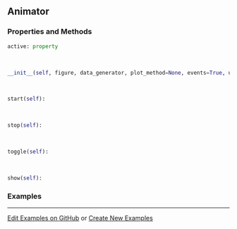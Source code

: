 ## <a id="McUtils.Plots.Interactive.Animator">Animator</a>


### Properties and Methods
```python
active: property
```
<a id="McUtils.Plots.Interactive.Animator.__init__">&nbsp;</a>
```python
__init__(self, figure, data_generator, plot_method=None, events=True, update=False, **anim_ops): 
```

<a id="McUtils.Plots.Interactive.Animator.start">&nbsp;</a>
```python
start(self): 
```

<a id="McUtils.Plots.Interactive.Animator.stop">&nbsp;</a>
```python
stop(self): 
```

<a id="McUtils.Plots.Interactive.Animator.toggle">&nbsp;</a>
```python
toggle(self): 
```

<a id="McUtils.Plots.Interactive.Animator.show">&nbsp;</a>
```python
show(self): 
```

### Examples


___

[Edit Examples on GitHub](https://github.com/McCoyGroup/References/edit/gh-pages/Documentation/examples/McUtils/Plots/Interactive/Animator.md) or 
[Create New Examples](https://github.com/McCoyGroup/References/new/gh-pages/?filename=Documentation/examples/McUtils/Plots/Interactive/Animator.md)